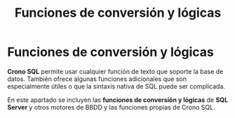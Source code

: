 ﻿---
title: Funciones de conversión y lógicas
position: 12
Autogenerated: true
---

# Funciones de conversión y lógicas

**Crono SQL** permite usar cualquier función de texto que soporte la base de datos. También ofrece algunas funciones adicionales que son especialmente útiles o que la sintaxis nativa de SQL puede ser complicada.


En este apartado se incluyen las **funciones de conversión y lógicas** de **SQL Server** y otros motores de BBDD y las funciones propias de Crono SQL.


<section-index />
